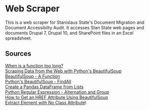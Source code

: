# Web Scraper

This is a web scraper for Stanislaus State's Document Migration and Document Accessibilty Audit. It accesses Stan State web pages and documents Drupal 7, Drupal 10, and SharePoint files in an Excel spreadsheet.


## Sources

[When is a function too long?](https://stackoverflow.com/questions/475675/when-is-a-function-too-long)\
[Scraping Data from the Web with Python's BeautifulSoup](https://python.plainenglish.io/scraping-data-from-the-web-with-pythons-beautifulsoup-2428fdc97ece)\
[BeautifulSoup - A Function](https://www.crummy.com/software/BeautifulSoup/bs4/doc/#a-function)\
[Python's BeautifulSoup - FindAll](https://scrapeops.io/python-web-scraping-playbook/python-beautifulsoup-findall/)\
[Create a Pandas DataFrame from Lists](https://www.geeksforgeeks.org/create-a-pandas-dataframe-from-lists/)\
[Python Regular Expression - Alternation and Group](https://learnbyexample.github.io/py_regular_expressions/alternation-and-grouping.html)\
[How to Get an HREF Attribute Using BeautifulSoup](https://techjury.net/blog/how-to-get-an-href-attribute-using-beautifulsoup/)\
[Extract Element with No Class Attribute](https://stackoverflow.com/questions/9061094/extract-element-with-no-class-attribute)\
